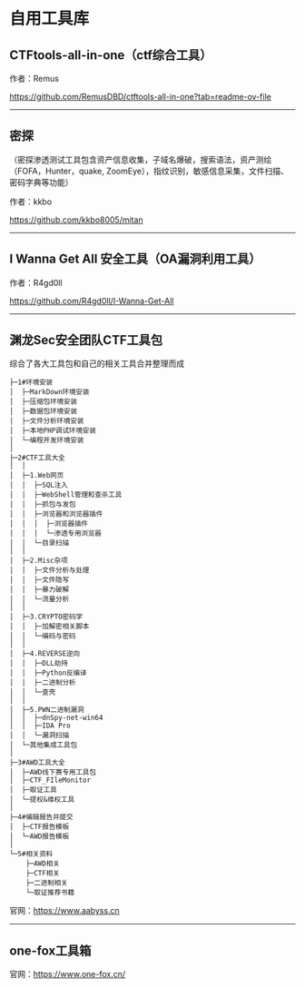 # 自用工具库

## **CTFtools-all-in-one**（ctf综合工具）

作者：Remus

https://github.com/RemusDBD/ctftools-all-in-one?tab=readme-ov-file

------

## **密探**

（密探渗透测试工具包含资产信息收集，子域名爆破，搜索语法，资产测绘（FOFA，Hunter，quake, ZoomEye），指纹识别，敏感信息采集，文件扫描、密码字典等功能）

作者：kkbo

https://github.com/kkbo8005/mitan

------

## **I Wanna Get All 安全工具**（OA漏洞利用工具）

作者：R4gd0ll

https://github.com/R4gd0ll/I-Wanna-Get-All

------

## **渊龙Sec安全团队CTF工具包**

综合了各大工具包和自己的相关工具合并整理而成

```
├─1#环境安装
│  ├─MarkDown环境安装
│  ├─压缩包环境安装
│  ├─数据包环境安装
│  ├─文件分析环境安装
│  ├─本地PHP调试环境安装
│  └─编程开发环境安装
│
├─2#CTF工具大全
│  │ 
│  ├─1.Web网页
│  │  ├─SQL注入
│  │  ├─WebShell管理和查杀工具
│  │  ├─抓包与发包
│  │  ├─浏览器和浏览器插件
│  │  │  ├─浏览器插件
│  │  │  └─渗透专用浏览器
│  │  └─目录扫描
│  │          
│  ├─2.Misc杂项
│  │  ├─文件分析与处理
│  │  ├─文件隐写
│  │  ├─暴力破解
│  │  └─流量分析
│  │ 
│  ├─3.CRYPTO密码学
│  │  ├─加解密相关脚本
│  │  └─编码与密码
│  │ 
│  ├─4.REVERSE逆向
│  │  ├─DLL劫持
│  │  ├─Python反编译
│  │  ├─二进制分析
│  │  └─查壳
│  │ 
│  ├─5.PWN二进制漏洞
│  │  ├─dnSpy-net-win64
│  │  ├─IDA Pro
│  │  └─漏洞扫描
│  └─其他集成工具包
│
├─3#AWD工具大全
│  ├─AWD线下赛专用工具包
│  ├─CTF_FIleMonitor
│  ├─取证工具
│  └─提权&维权工具
│
├─4#编辑报告并提交
│  ├─CTF报告模板
│  └─AWD报告模板
│
└─5#相关资料
    ├─AWD相关
    ├─CTF相关
    ├─二进制相关
    └─取证推荐书籍
```

官网：https://www.aabyss.cn

------

## one-fox工具箱

官网：https://www.one-fox.cn/
